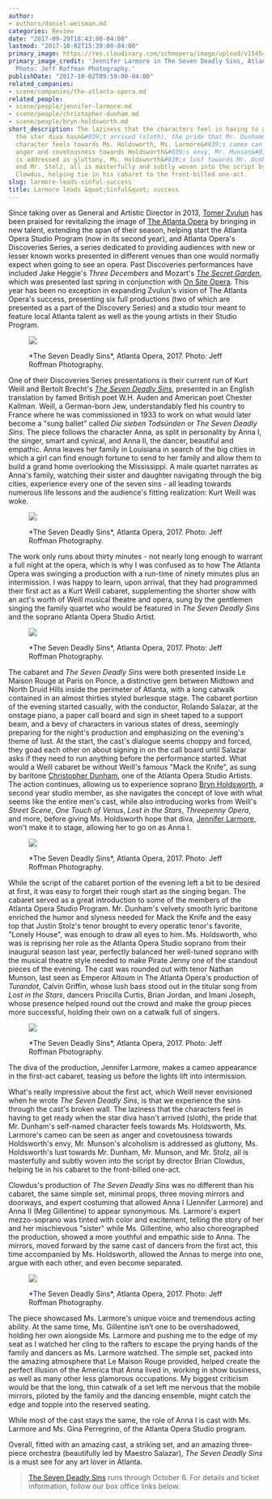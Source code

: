 ```yaml
---
author:
- authors/daniel-weisman.md
categories: Review
date: "2017-09-29T18:43:00-04:00"
lastmod: "2017-10-02T15:39:00-04:00"
primary_image: https://res.cloudinary.com/schmopera/image/upload/v1545409169/media/webhook-uploads/1506952744507/2017-10-02---JB4A9001.jpg.jpg
primary_image_credit: 'Jennifer Larmore in The Seven Deadly Sins, Atlanta Opera, 2017.
  Photo: Jeff Roffman Photography.'
publishDate: "2017-10-02T09:59:00-04:00"
related_companies:
- scene/companies/the-atlanta-opera.md
related_people:
- scene/people/jennifer-larmore.md
- scene/people/christopher-dunham.md
- scene/people/bryn-holdsworth.md
short_description: The laziness that the characters feel in having to get ready when
  the star diva hasn&#039;t arrived (sloth), the pride that Mr. Dunham&#039;s self-named
  character feels towards Ms. Holdsworth, Ms. Larmore&#039;s cameo can be seen as
  anger and covetousness towards Holdsworth&#039;s envy, Mr. Munson&#039;s alcoholism
  is addressed as gluttony, Ms. Holdsworth&#039;s lust towards Mr. Dunham, Mr. Munson,
  and Mr. Stolz, all is masterfully and subtly woven into the script by director Brian
  Clowdus, helping tie in his cabaret to the front-billed one-act.
slug: larmore-leads-sinful-success
title: Larmore leads &quot;Sinful&quot; success
---
```


Since taking over as General and Artistic Director in 2013, [Tomer Zvulun](/tomer-zvulun-the-atlanta-operas-intriguing-201718/) has been praised for revitalizing the image of [The Atlanta Opera](/scene/companies/the-atlanta-opera/) by bringing in new talent, extending the span of their season, helping start the Atlanta Opera Studio Program (now in its second year), and Atlanta Opera's Discoveries Series, a series dedicated to providing audiences with new or lesser known works presented in different venues than one would normally expect when going to see an opera. Past Discoveries performances have included Jake Heggie's *Three Decembers* and Mozart's [*The Secret Garden*](/la-finta-giardiniera-coming-to-a-garden-near-you/), which was presented last spring in conjunction with [On Site Opera](/scene/companies/on-site-opera/). This year has been no exception in expanding Zvulun's vision of The Atlanta Opera's success, presenting six full productions (two of which are presented as a part of the Discovery Series) and a studio tour meant to feature local Atlanta talent as well as the young artists in their Studio Program.

<figure data-type="image">

![](https://res.cloudinary.com/schmopera/image/upload/v1545409169/media/webhook-uploads/1506952545297/2017-10-02---JB4A6139.jpg.jpg)
<figcaption>*The Seven Deadly Sins*, Atlanta Opera, 2017. Photo: Jeff Roffman Photography.</figcaption>
</figure>

One of their Discoveries Series presentations is their current run of Kurt Weill and Bertolt Brecht's [*The Seven Deadly Sins*](https://www.atlantaopera.org/performance/seven-deadly-sins), presented in an English translation by famed British poet W.H. Auden and American poet Chester Kallman. Weill, a German-born Jew, understandably fled his country to France where he was commissioned in 1933 to work on what would later become a "sung ballet" called *Die sieben Todsünden* or *The Seven Deadly Sins*. The piece follows the character Anna, as split in personality by Anna I, the singer, smart and cynical, and Anna II, the dancer, beautiful and empathic. Anna leaves her family in Louisiana in search of the big cities in which a girl can find enough fortune to send to her family and allow them to build a grand home overlooking the Mississippi. A male quartet narrates as Anna's family, watching their sister and daughter navigating through the big cities, experience every one of the seven sins - all leading towards numerous life lessons and the audience's fitting realization: Kurt Weill was woke.

<figure data-type="image">

![](https://res.cloudinary.com/schmopera/image/upload/v1545409169/media/webhook-uploads/1506952470029/2017-10-02---JB4A6537.jpg.jpg)
<figcaption>*The Seven Deadly Sins*, Atlanta Opera, 2017. Photo: Jeff Roffman Photography.</figcaption>
</figure>

The work only runs about thirty minutes - not nearly long enough to warrant a full night at the opera, which is why I was confused as to how The Atlanta Opera was swinging a production with a run-time of ninety minutes plus an intermission. I was happy to learn, upon arrival, that they had programmed their first act as a Kurt Weill cabaret, supplementing the shorter show with an act's worth of Weill musical theatre and opera, sung by the gentlemen singing the family quartet who would be featured in *The Seven Deadly Sins* and the soprano Atlanta Opera Studio Artist.

<figure data-type="image">

![](https://res.cloudinary.com/schmopera/image/upload/v1545409169/media/webhook-uploads/1506952498095/2017-10-02---JB4A9509.jpg.jpg)
<figcaption>*The Seven Deadly Sins*, Atlanta Opera, 2017. Photo: Jeff Roffman Photography.</figcaption>
</figure>

The cabaret and *The Seven Deadly Sins* were both presented inside Le Maison Rouge at Paris on Ponce, a distinctive gem between Midtown and North Druid Hills inside the perimeter of Atlanta, with a long catwalk contained in an almost thirties styled burlesque stage. The cabaret portion of the evening started casually, with the conductor, Rolando Salazar, at the onstage piano, a paper call board and sign in sheet taped to a support beam, and a bevy of characters in various states of dress, seemingly preparing for the night's production and emphasizing on the evening's theme of lust. At the start, the cast's dialogue seems choppy and forced, they goad each other on about signing in on the call board until Salazar asks if they need to run anything before the performance started. What would a Weill cabaret be without Weill's famous "Mack the Knife", as sung by baritone [Christopher Dunham](/scene/people/christopher-dunham/), one of the Atlanta Opera Studio Artists. The action continues, allowing us to experience soprano [Bryn Holdsworth](/scene/people/bryn-holdsworth/), a second year studio member, as she navigates the concept of love with what seems like the entire men's cast, while also introducing works from Weill's *Street Scene*, *One Touch of Venus*, *Lost in the Stars*, *Threepenny Opera*, and more, before giving Ms. Holdsworth hope that diva, [Jennifer Larmore](/scene/people/jennifer-larmore/), won't make it to stage, allowing her to go on as Anna I.

<figure data-type="image">

![](https://res.cloudinary.com/schmopera/image/upload/v1545409169/media/webhook-uploads/1506952450689/2017-10-02---JB4A8661.jpg.jpg)
<figcaption>*The Seven Deadly Sins*, Atlanta Opera, 2017. Photo: Jeff Roffman Photography.</figcaption>
</figure>

While the script of the cabaret portion of the evening left a bit to be desired at first, it was easy to forget their rough start as the singing began. The cabaret served as a great introduction to some of the members of the Atlanta Opera Studio Program. Mr. Dunham's velvety smooth lyric baritone enriched the humor and slyness needed for Mack the Knife and the easy top that Justin Stolz's tenor brought to every operatic tenor's favorite, "Lonely House", was enough to draw all eyes to him. Ms. Holdsworth, who was is reprising her role as the Atlanta Opera Studio soprano from their inaugural season last year, perfectly balanced her well-tuned soprano with the musical theatre style needed to make Pirate Jenny one of the standout pieces of the evening. The cast was rounded out with tenor Nathan Munson, last seen as Emperor Altoum in The Atlanta Opera's production of *Turandot*, Calvin Griffin, whose lush bass stood out in the titular song from *Lost in the Stars*, dancers Priscilla Curtis, Brian Jordan, and Imani Joseph, whose presence helped round out the crowd and make the group pieces more successful, holding their own on a catwalk full of singers.

<figure data-type="image">

![](https://res.cloudinary.com/schmopera/image/upload/v1545409169/media/webhook-uploads/1506952553277/2017-10-02---JB4A9280.jpg.jpg)
<figcaption>*The Seven Deadly Sins*, Atlanta Opera, 2017. Photo: Jeff Roffman Photography.</figcaption>
</figure>

The diva of the production, Jennifer Larmore, makes a cameo appearance in the first-act cabaret, teasing us before the lights lift into intermission.

What's really impressive about the first act, which Weill never envisioned when he wrote *The Seven Deadly Sins*, is that we experience the sins through the cast's broken wall. The laziness that the characters feel in having to get ready when the star diva hasn't arrived (sloth), the pride that Mr. Dunham's self-named character feels towards Ms. Holdsworth, Ms. Larmore's cameo can be seen as anger and covetousness towards Holdsworth's envy, Mr. Munson's alcoholism is addressed as gluttony, Ms. Holdsworth's lust towards Mr. Dunham, Mr. Munson, and Mr. Stolz, all is masterfully and subtly woven into the script by director Brian Clowdus, helping tie in his cabaret to the front-billed one-act.

Clowdus's production of *The Seven Deadly Sins* was no different than his cabaret, the same simple set, minimal props, three moving mirrors and doorways, and expert costuming that allowed Anna I (Jennifer Larmore) and Anna II (Meg Gillentine) to appear synonymous. Ms. Larmore's expert mezzo-soprano was tinted with color and excitement, telling the story of her and her mischievous "sister" while Ms. Gillentine, who also choreographed the production, showed a more youthful and empathic side to Anna. The mirrors, moved forward by the same cast of dancers from the first act, this time accompanied by Ms. Holdsworth, allowed the Annas to merge into one, argue with each other, and even become separated.

<figure data-type="image">

![](https://res.cloudinary.com/schmopera/image/upload/v1545409169/media/webhook-uploads/1506952617615/2017-10-02---JB4A8322.jpg.jpg)
<figcaption>*The Seven Deadly Sins*, Atlanta Opera, 2017. Photo: Jeff Roffman Photography.</figcaption>
</figure>

The piece showcased Ms. Larmore's unique voice and tremendous acting ability. At the same time, Ms. Gillentine isn’t one to be overshadowed, holding her own alongside Ms. Larmore and pushing me to the edge of my seat as I watched her cling to the rafters to escape the prying hands of the family and dancers as Ms. Larmore watched. The simple set, packed into the amazing atmosphere that Le Maison Rouge provided, helped create the perfect illusion of the America that Anna lived in, working in show business, as well as many other less glamorous occupations. My biggest criticism would be that the long, thin catwalk of a set left me nervous that the mobile mirrors, piloted by the family and the dancing ensemble, might catch the edge and topple into the reserved seating.

While most of the cast stays the same, the role of Anna I is cast with Ms. Larmore and Ms. Gina Perregrino, of the Atlanta Opera Studio program.

Overall, fitted with an amazing cast, a striking set, and an amazing three-piece orchestra (beautifully led by Maestro Salazar), *The Seven Deadly Sins* is a must see for any art lover in Atlanta.

>[The Seven Deadly Sins](https://www.atlantaopera.org/performance/seven-deadly-sins) runs through October 6. For details and ticket information, follow our box office links below.
